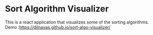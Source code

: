 # Sort Algorithm Visualizer
This is a react application that visualizes some of the sorting algorithms.
Demo :https://dilnavas.github.io/sort-algo-visualizer/
